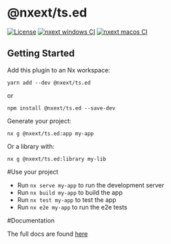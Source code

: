 # @nxext/ts.ed

[![License](https://img.shields.io/npm/l/@nxext/svelte.svg?style=flat-square)]()
[![nxext windows CI](https://github.com/DominikPieper/nx-extensions/workflows/nxext%20windows%20CI/badge.svg)]()
[![nxext macos CI](https://github.com/DominikPieper/nx-extensions/workflows/nxext%20macos%20CI/badge.svg)]()

## Getting Started

Add this plugin to an Nx workspace:

```
yarn add --dev @nxext/ts.ed
```

or

```
npm install @nxext/ts.ed --save-dev
```

Generate your project:

```
nx g @nxext/ts.ed:app my-app
```

Or a library with:

```
nx g @nxext/ts.ed:library my-lib
```

#Use your project

* Run ``nx serve my-app`` to run the development server
* Run ``nx build my-app`` to build the app
* Run ``nx test my-app`` to test the app
* Run ``nx e2e my-app`` to run the e2e tests

#Documentation

The full docs are found [here](https://nxext.dev/docs/ts.ed/overview)

